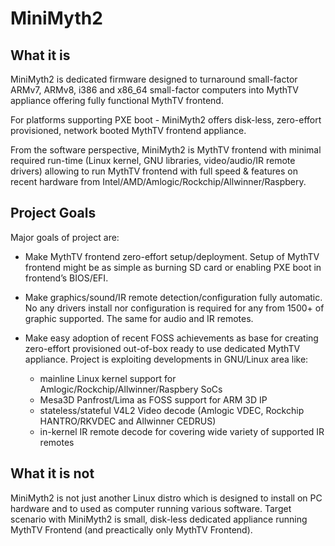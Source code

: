 # MiniMyth2

## What it is
MiniMyth2 is dedicated firmware designed to turnaround small-factor ARMv7, ARMv8, i386 and x86_64 small-factor
computers into MythTV appliance offering fully functional MythTV frontend.

For platforms supporting PXE boot - MiniMyth2 offers disk-less, zero-effort provisioned, network booted MythTV frontend appliance.

From the software perspective, MiniMyth2 is MythTV frontend with minimal required run-time
(Linux kernel, GNU libraries, video/audio/IR remote drivers) allowing to run MythTV frontend with full speed & features
on recent hardware from Intel/AMD/Amlogic/Rockchip/Allwinner/Raspbery.


## Project Goals
Major goals of project are:

- Make MythTV frontend zero-effort setup/deployment.
Setup of MythTV frontend might be as simple as burning SD card or enabling PXE boot in frontend’s BIOS/EFI.

- Make graphics/sound/IR remote detection/configuration fully automatic.
No any drivers install nor configuration is required for any from 1500+ of graphic supported. The same for audio and IR remotes.

- Make easy adoption of recent FOSS achievements as base for creating zero-effort provisioned out-of-box ready to use
dedicated MythTV appliance.
Project is exploiting developments in GNU/Linux area like:
  - mainline Linux kernel support for Amlogic/Rockchip/Allwinner/Raspbery SoCs
  - Mesa3D Panfrost/Lima as FOSS support for ARM 3D IP
  - stateless/stateful V4L2 Video decode (Amlogic VDEC, Rockchip HANTRO/RKVDEC and Allwinner CEDRUS)
  - in-kernel IR remote decode for covering wide variety of supported IR remotes


## What it is not
MiniMyth2 is not just another Linux distro which is
designed to install on PC hardware and to used as computer
running various software.
Target scenario with MiniMyth2 is small, disk-less dedicated appliance
running MythTV Frontend (and preactically only MythTV Frontend).
